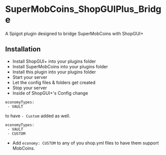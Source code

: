 # SuperMobCoins_ShopGUIPlus_Bridge
A Spigot plugin designed to bridge SuperMobCoins with ShopGUI+

## Installation
- Install ShopGUI+ into your plugins folder
- Install SuperMobCoins into your plugins folder
- Install this plugin into your plugins folder
- Start your server
- Let the config files & folders get created
- Stop your server
- Inside of ShopGUI+'s Config change

```
economyTypes:
 - VAULT
```
to have `- Custom` added as well.
```
economyTypes:
 - VAULT
 - CUSTOM
```

- Add `economy: CUSTOM` to any of you shop.yml files to have them support MobCoins.
